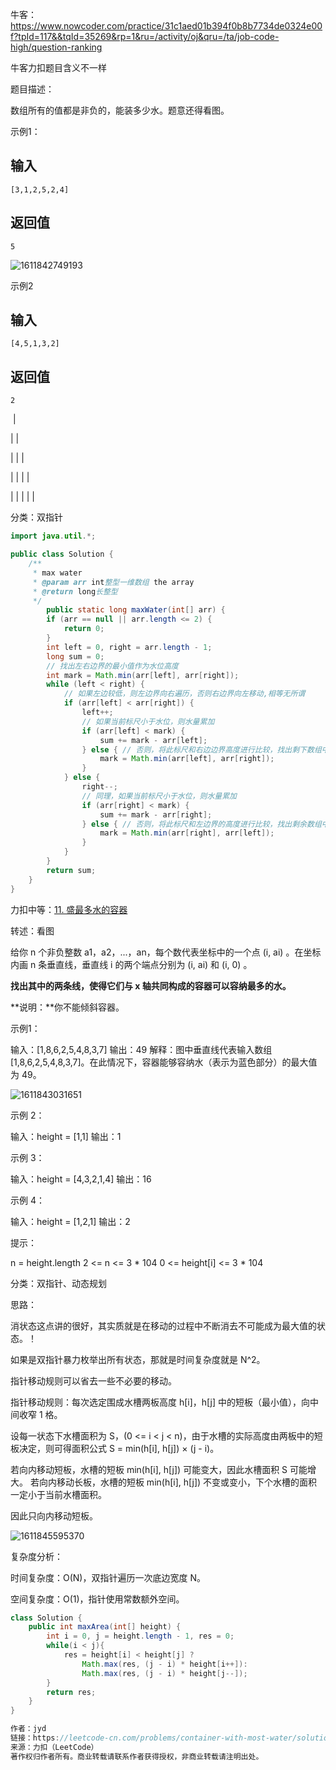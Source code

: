 牛客：https://www.nowcoder.com/practice/31c1aed01b394f0b8b7734de0324e00f?tpId=117&&tqId=35269&rp=1&ru=/activity/oj&qru=/ta/job-code-high/question-ranking



牛客力扣题目含义不一样



题目描述：

数组所有的值都是非负的，能装多少水。题意还得看图。



示例1：

## 输入

```
[3,1,2,5,2,4]
```

## 返回值

```
5
```



![1611842749193](../../../../assets/1611842749193.png)

示例2

## 输入

```
[4,5,1,3,2]
```

## 返回值

```
2
```



​	  |

|	|

|	|		  |

|	|		  |	|

|	|	|	|	|

分类：双指针

````java
import java.util.*;

public class Solution {
    /**
     * max water
     * @param arr int整型一维数组 the array
     * @return long长整型
     */
        public static long maxWater(int[] arr) {
        if (arr == null || arr.length <= 2) {
            return 0;
        }
        int left = 0, right = arr.length - 1;
        long sum = 0;
        // 找出左右边界的最小值作为水位高度
        int mark = Math.min(arr[left], arr[right]);
        while (left < right) {
            // 如果左边较低，则左边界向右遍历，否则右边界向左移动,相等无所谓
            if (arr[left] < arr[right]) {
                left++;
                // 如果当前标尺小于水位，则水量累加
                if (arr[left] < mark) {
                    sum += mark - arr[left];
                } else { // 否则，将此标尺和右边边界高度进行比较，找出剩下数组中的新水位
                    mark = Math.min(arr[left], arr[right]);
                }
            } else {
                right--;
                // 同理，如果当前标尺小于水位，则水量累加
                if (arr[right] < mark) {
                    sum += mark - arr[right];
                } else { // 否则，将此标尺和左边界的高度进行比较，找出剩余数组中的新水位
                    mark = Math.min(arr[right], arr[left]);
                }
            }
        }
        return sum;
    }
}
````







力扣中等：[11. 盛最多水的容器](https://leetcode-cn.com/problems/container-with-most-water/)



转述：看图

给你 n 个非负整数 a1，a2，...，an，每个数代表坐标中的一个点 (i, ai) 。在坐标内画 n 条垂直线，垂直线 i 的两个端点分别为 (i, ai) 和 (i, 0) 。

**找出其中的两条线，使得它们与 x 轴共同构成的容器可以容纳最多的水。**



**说明：**你不能倾斜容器。 

示例1：

输入：[1,8,6,2,5,4,8,3,7]
输出：49 
解释：图中垂直线代表输入数组 [1,8,6,2,5,4,8,3,7]。在此情况下，容器能够容纳水（表示为蓝色部分）的最大值为 49。

![1611843031651](../../../../assets/1611843031651.png)





示例 2：

输入：height = [1,1]
输出：1



示例 3：

输入：height = [4,3,2,1,4]
输出：16



示例 4：

输入：height = [1,2,1]
输出：2




提示：

n = height.length
2 <= n <= 3 * 104
0 <= height[i] <= 3 * 104







分类：双指针、动态规划

思路：

消状态这点讲的很好，其实质就是在移动的过程中不断消去不可能成为最大值的状态。！ 



如果是双指针暴力枚举出所有状态，那就是时间复杂度就是 N^2。

指针移动规则可以省去一些不必要的移动。

指针移动规则：每次选定围成水槽两板高度 h[i]，h[j] 中的短板（最小值），向中间收窄 1 格。



设每一状态下水槽面积为 S，(0 <= i < j < n)，由于水槽的实际高度由两板中的短板决定，则可得面积公式 S = min(h[i], h[j]) × (j - i)。



若向内移动短板，水槽的短板 min(h[i], h[j]) 可能变大，因此水槽面积 S 可能增大。
若向内移动长板，水槽的短板 min(h[i], h[j]) 不变或变小，下个水槽的面积一定小于当前水槽面积。



因此只向内移动短板。

![1611845595370](../../../../assets/1611845595370.png)

复杂度分析：

时间复杂度：O(N)，双指针遍历一次底边宽度 N。

空间复杂度：O(1)，指针使用常数额外空间。

````java
class Solution {
    public int maxArea(int[] height) {
        int i = 0, j = height.length - 1, res = 0;
        while(i < j){
            res = height[i] < height[j] ? 
                Math.max(res, (j - i) * height[i++]): 
                Math.max(res, (j - i) * height[j--]); 
        }
        return res;
    }
}

作者：jyd
链接：https://leetcode-cn.com/problems/container-with-most-water/solution/container-with-most-water-shuang-zhi-zhen-fa-yi-do/
来源：力扣（LeetCode）
著作权归作者所有。商业转载请联系作者获得授权，非商业转载请注明出处。
````





